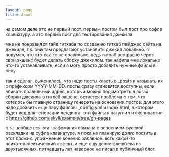 ```yaml
---
layout: page
title: About
---
```


на самом деле это не первый пост. первым постом был пост про софле клавиатуру. а это первый пост для тестирования джекила.

мне не понравился гайд гитхаба по созданию гитхаб пейджес сайта на джекиле, т.к. они там предлагают установить джекил локально. 
я подумал, что это как-то не правильно, ведь гитхаб все равно через свои экшенс будет делать сборку джекилом. 
так нафига мне локально что-то устанавливать, если я могу просто добавить нужные файлы в репу.

так и сделал. выяснилось, что надо посты класть в _posts и называть их с префиксом YYYY-MM-DD. 
посты сразу становятся доступны, если вбивать правильный адрес, который можно подсмотреть в логах сборки
джекила в гитхаб экшенс. остается проблема с тем, что хотелось бы главную страницу генерить на основании
постов. для этого надо добавить еще пару файлов: _config.yml и index.html, в котором будет код для генерации лендинга.
эти файлы я нагуглил и скопипастил с https://github.com/jekyll/example/tree/gh-pages

p.s.: вообще вся эта графомания связана с освоением русской раскладки на суфле клавиатуре. я пока не планирую
долго постить в этот бложик. упражнение конечно забавное. есть какой-то психотерапевтический эффект. и еще ощущение
флешбека из двухтысячных. пятнадцать лет наверное не писал в публичный блог.

